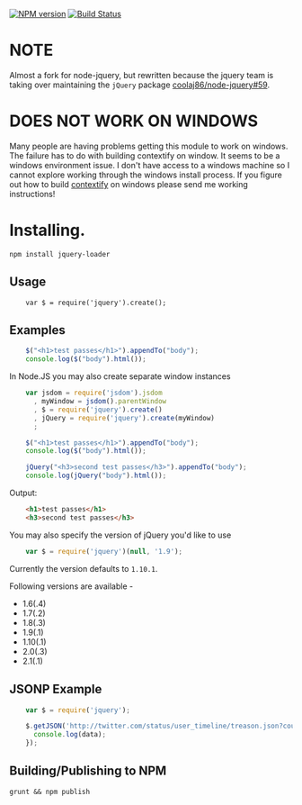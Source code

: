 
[![NPM version](https://badge.fury.io/js/jquery-loader.png)](http://badge.fury.io/js/jquery-loader)
[![Build Status](https://api.travis-ci.org/netroy/jquery-loader.png?branch=master)](https://travis-ci.org/netroy/jquery-loader)

NOTE
====
Almost a fork for node-jquery, but rewritten because the jquery team is taking over maintaining the `jQuery` package [coolaj86/node-jquery#59](https://github.com/coolaj86/node-jquery/issues/59).


DOES NOT WORK ON WINDOWS
====
Many people are having problems getting this module to work on windows. The
failure has to do with building contextify on window. It seems to be a windows
environment issue. I don't have access to a windows machine so I cannot explore
working through the windows install process. If you figure out how to build
[contextify](https://github.com/brianmcd/contextify) on windows please send me working instructions!

Installing.
====
`npm install jquery-loader`

Usage
---
```
    var $ = require('jquery').create();
```

Examples
---
```javascript
    $("<h1>test passes</h1>").appendTo("body");
    console.log($("body").html());
```

In Node.JS you may also create separate window instances

```javascript
    var jsdom = require('jsdom').jsdom
      , myWindow = jsdom().parentWindow
      , $ = require('jquery').create()
      , jQuery = require('jquery').create(myWindow)
      ;

    $("<h1>test passes</h1>").appendTo("body");
    console.log($("body").html());

    jQuery("<h3>second test passes</h3>").appendTo("body");
    console.log(jQuery("body").html());
```

Output:

```html
    <h1>test passes</h1>
    <h3>second test passes</h3>
```

You may also specify the version of jQuery you'd like to use
```javascript
    var $ = require('jquery')(null, '1.9');
```
Currently the version defaults to `1.10.1`.

Following versions are available -

* 1.6(.4)
* 1.7(.2)
* 1.8(.3)
* 1.9(.1)
* 1.10(.1)
* 2.0(.3)
* 2.1(.1)

JSONP Example
----

```javascript
    var $ = require('jquery');

    $.getJSON('http://twitter.com/status/user_timeline/treason.json?count=10&callback=?',function(data) {
      console.log(data);
    });
```

Building/Publishing to NPM
----
```
grunt && npm publish
```
